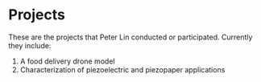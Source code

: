 # Projects
These are the projects that Peter Lin conducted or participated. Currently they include:
1. A food delivery drone model
2. Characterization of piezoelectric and piezopaper applications
